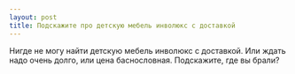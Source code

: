 ```yaml
---
layout: post 
title: Подскажите про детскую мебель инволюкс с доставкой 
--- 
```

Нигде не могу найти детскую мебель инволюкс с доставкой. Или ждать надо очень долго, или цена баснословная. Подскажите, где вы брали?